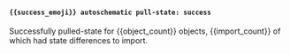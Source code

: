 <!--- [pull_state_success] -->
#### `{{success_emoji}} autoschematic pull-state: success`

Successfully pulled-state for {{object_count}} objects, {{import_count}} of which had state differences to import.
